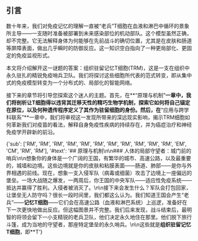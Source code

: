 ## 引言
数十年来，我们对免疫记忆的理解一直被“老兵”T细胞在血液和淋巴中循环的景象所主导——一支随时准备被部署到未来感染部位的机动部队。这个模型虽然正确，却不完整。它无法解释身体为何能够在先前战斗的确切位置，尤其是在皮肤和肠道等屏障表面，做出几乎瞬时的防御反应。这一知识空白指向了一种更局部化、更固定的免疫监视形式。

本文将介绍解开这一谜题的答案：组织驻留记忆T细胞(TRM)，这是一支在组织中永久驻扎的精锐免疫哨兵卫队。我们将探讨这些细胞所代表的范式转变，即从集中式的免疫模型转变为一个分布式的、局部化的智能网络。

接下来的章节将引导您探索这个迷人的主题。首先，在**“原理与机制”**一章中，我们将剖析让T细胞得以违背其迁移天性的精巧生物学机制，探索它如何将自己锚定在原位，以及何种遗传程序定义了其作为驻留细胞的身份。然后，在**“应用与跨学科联系”**一章中，我们将审视这一发现所带来的深远现实影响，揭示TRM细胞如何革新我们对疫苗的看法，解释自身免疫性疾病的持续存在，并为癌症治疗和神经免疫学开辟新的前沿。

{'sub': ['RM', 'RM', 'RM', 'RM', 'RM', 'RM', 'RM', 'RM', 'RM', 'RM', 'RM', 'EM', 'CM', 'RM', 'RM'], '#text': '## 原理与机制\n\n### 人体的局部守望者：城门前的哨兵\n\n想象你的身体是一个广阔的王国，有繁华的城市、高速公路，以及最重要的，城墙和边境。这些边境就是你的皮肤和粘膜表面——肠道、肺部——是你与外界相遇的前线。现在，想象一支入侵军队（病毒或细菌）攻击了边境上一座偏远的堡垒。一场大战随之爆发，一两周后，你王国的中央军队——适应性免疫系统——抵达并赢得了胜利。入侵者被消灭了。\n\n接下来会发生什么？军队会打包回家，让堡垒无人防守吗？很长一段时间里，我们都这么认为。我们知道王国会产生“老兵”——**记忆T细胞**——它们会在高速公路（血液和淋巴系统）上巡逻，准备好在下一次更快地做出反应。但这幅图景并不完整。我们后来发现，战斗结束后，最明智的将领会留下一小支精锐的老兵卫队，他们决定永久地住在那里。他们脱下旅行斗篷，成为当地的守望者，那座特定堡垒的永久哨兵。\n\n这些就是**组织驻留记忆T细胞**，即**T'}

